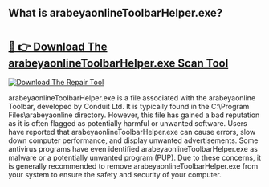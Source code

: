 ## What is arabeyaonlineToolbarHelper.exe? 

# <h2><a href="https://exedetect.com/download.php?arabeyaonlineToolbarHelper.exe">🔗 👉 Download The arabeyaonlineToolbarHelper.exe Scan Tool</a></h2>

[![Download The Repair Tool](https://exedetect.com/download-button.jpg)](https://exedetect.com/download.php?arabeyaonlineToolbarHelper.exe)

arabeyaonlineToolbarHelper.exe is a file associated with the arabeyaonline Toolbar, developed by Conduit Ltd. It is typically found in the C:\Program Files\arabeyaonline directory. However, this file has gained a bad reputation as it is often flagged as potentially harmful or unwanted software. Users have reported that arabeyaonlineToolbarHelper.exe can cause errors, slow down computer performance, and display unwanted advertisements. Some antivirus programs have even identified arabeyaonlineToolbarHelper.exe as malware or a potentially unwanted program (PUP). Due to these concerns, it is generally recommended to remove arabeyaonlineToolbarHelper.exe from your system to ensure the safety and security of your computer.